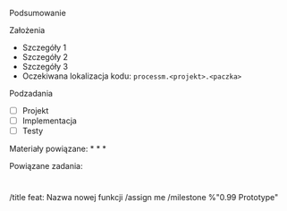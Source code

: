 Podsumowanie



Założenia
* Szczegóły 1
* Szczegóły 2
* Szczegóły 3
* Oczekiwana lokalizacja kodu: `processm.<projekt>.<paczka>`

Podzadania
* [ ] Projekt
* [ ] Implementacja
* [ ] Testy

Materiały powiązane:
*
*
*

Powiązane zadania:
#

/title feat: Nazwa nowej funkcji
/assign me
/milestone %"0.99 Prototype" 